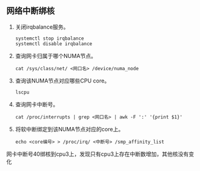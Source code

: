 ## 网络中断绑核

1. 关闭irqbalance服务。

   ```
   systemctl stop irqbalance
   systemctl disable irqbalance
   ```

   

2. 查询网卡归属于哪个NUMA节点。

   ```
   cat /sys/class/net/ <网口名> /device/numa_node
   ```

   

3. 查询该NUMA节点对应哪些CPU core。

   ```
   lscpu
   ```

   

4. 查询网卡中断号。

   ```
   cat /proc/interrupts | grep <网口名> | awk -F ':' '{print $1}'
   ```

   

5. 将软中断绑定到该NUMA节点对应的core上。

   ```
   echo <core编号> > /proc/irq/ <中断号> /smp_affinity_list
   ```


网卡中断号40绑核到cpu3上，发现只有cpu3上存在中断数增加，其他核没有变化

